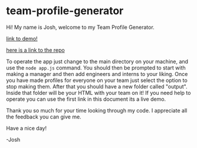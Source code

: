 # team-profile-generator
Hi! My name is Josh, welcome to my Team Profile Generator.

[link to demo!](https://drive.google.com/file/d/1AOV-zmcBE3wNnq6djGcL4rACwAv570-U/view)

[here is a link to the repo](https://github.com/Sand-ito/team-profile-generator)

To operate the app just change to the main directory on your machine, and use the `node app.js` command. You should then be prompted to start with making a manager and then add engineers and interns to your liking. Once you have made profiles for everyone on your team just select the option to stop making them. After that you should have a new folder called "output". Inside that folder will be your HTML with your team on it! If you need help to operate you can use the first link in this document its a live demo.

Thank you so much for your time looking through my code. I appreciate all the feedback you can give me.

Have a nice day!

-Josh